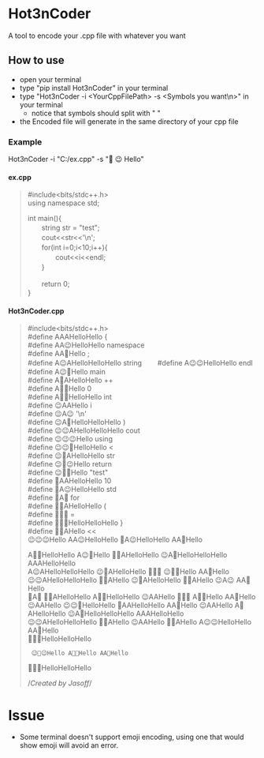 # Hot3nCoder
A tool to encode your .cpp file with whatever you want

## How to use
- open your terminal
- type "pip install Hot3nCoder" in your terminal
- type "Hot3nCoder -i \<YourCppFilePath\> -s \<Symbols you want\n>" in your terminal
  - notice that symbols should split with " "
- the Encoded file will generate in the same directory of your cpp file

### Example
Hot3nCoder -i "C:/ex.cpp" -s "🥵 😉 Hello"

#### ex.cpp  
> #include<bits/stdc++.h>  
> using namespace std;  
>  
> int main(){  
> 　　string str = "test";  
> 　　cout<<str<<'\n';  
> 　　for(int i=0;i<10;i++){  
> 　　　　cout<<i<<endl;  
> 　　}  
>  
> 　　return 0;  
> }

#### Hot3nCoder.cpp
> #include<bits/stdc++.h>  
> #define AAAHelloHello {    
> #define AA😉HelloHello namespace  
> #define AA🥵Hello ;  
> #define A😉AHelloHelloHello string　　
> #define A😉😉HelloHello endl  
> #define A😉🥵Hello main  
> #define A🥵AHelloHello ++   
> #define A🥵😉Hello 0   
> #define A🥵🥵HelloHello int   
> #define 😉AAHello i   
> #define 😉A😉 '\n'   
> #define 😉A🥵HelloHelloHello )  
> #define 😉😉AHelloHelloHello cout   
> #define 😉😉😉Hello using   
> #define 😉😉🥵HelloHello <  
> #define 😉🥵AHelloHello str   
> #define 😉🥵😉Hello return   
> #define 😉🥵🥵Hello "test"  
> #define 🥵AAHelloHello 10   
> #define 🥵A😉HelloHello std   
> #define 🥵A🥵 for   
> #define 🥵😉AHelloHello (  
> #define 🥵😉😉 =   
> #define 🥵😉🥵HelloHelloHello }   
> #define 🥵🥵AHello <<  
> 😉😉😉Hello AA😉HelloHello 🥵A😉HelloHello AA🥵Hello    
>     
>  A🥵🥵HelloHello A😉🥵Hello 🥵😉AHelloHello  😉A🥵HelloHelloHello  AAAHelloHello    
>      A😉AHelloHelloHello 😉🥵AHelloHello  🥵😉😉  😉🥵🥵Hello AA🥵Hello    
>      😉😉AHelloHelloHello 🥵🥵AHello 😉🥵AHelloHello 🥵🥵AHello 😉A😉 AA🥵Hello    
>      🥵A🥵 🥵😉AHelloHello A🥵🥵HelloHello 😉AAHello 🥵😉😉 A🥵😉Hello AA🥵Hello 😉AAHello 😉😉🥵HelloHello 🥵AAHelloHello AA🥵Hello 😉AAHello A🥵AHelloHello  😉A🥵HelloHelloHello  AAAHelloHello    
>          😉😉AHelloHelloHello 🥵🥵AHello 😉AAHello 🥵🥵AHello A😉😉HelloHello AA🥵Hello    
>       🥵😉🥵HelloHelloHello    
>     
>      😉🥵😉Hello A🥵😉Hello AA🥵Hello    
>   🥵😉🥵HelloHelloHello    
>  
>  /*Created by Jasoff*/  

#  Issue
- Some terminal doesn't support emoji encoding, using one that would show emoji will avoid an error.
